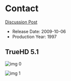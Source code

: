 # Contact

[Discussion Post](https://www.avsforum.com/threads/bass-eq-for-filtered-movies.2995212/post-58356654)

* Release Date: 2009-10-06
* Production Year: 1997

## TrueHD 5.1

![img 0](https://i.imgur.com/yTpnf1U.jpg)

![img 1](https://i.imgur.com/7WW5JeL.png)

